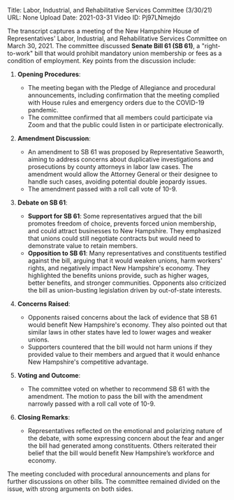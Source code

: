 Title: Labor, Industrial, and Rehabilitative Services Committee (3/30/21)
URL: None
Upload Date: 2021-03-31
Video ID: Pj97LNmejdo

The transcript captures a meeting of the New Hampshire House of Representatives' Labor, Industrial, and Rehabilitative Services Committee on March 30, 2021. The committee discussed **Senate Bill 61 (SB 61)**, a "right-to-work" bill that would prohibit mandatory union membership or fees as a condition of employment. Key points from the discussion include:

1. **Opening Procedures**:
   - The meeting began with the Pledge of Allegiance and procedural announcements, including confirmation that the meeting complied with House rules and emergency orders due to the COVID-19 pandemic.
   - The committee confirmed that all members could participate via Zoom and that the public could listen in or participate electronically.

2. **Amendment Discussion**:
   - An amendment to SB 61 was proposed by Representative Seaworth, aiming to address concerns about duplicative investigations and prosecutions by county attorneys in labor law cases. The amendment would allow the Attorney General or their designee to handle such cases, avoiding potential double jeopardy issues.
   - The amendment passed with a roll call vote of 10-9.

3. **Debate on SB 61**:
   - **Support for SB 61**: Some representatives argued that the bill promotes freedom of choice, prevents forced union membership, and could attract businesses to New Hampshire. They emphasized that unions could still negotiate contracts but would need to demonstrate value to retain members.
   - **Opposition to SB 61**: Many representatives and constituents testified against the bill, arguing that it would weaken unions, harm workers' rights, and negatively impact New Hampshire's economy. They highlighted the benefits unions provide, such as higher wages, better benefits, and stronger communities. Opponents also criticized the bill as union-busting legislation driven by out-of-state interests.

4. **Concerns Raised**:
   - Opponents raised concerns about the lack of evidence that SB 61 would benefit New Hampshire's economy. They also pointed out that similar laws in other states have led to lower wages and weaker unions.
   - Supporters countered that the bill would not harm unions if they provided value to their members and argued that it would enhance New Hampshire's competitive advantage.

5. **Voting and Outcome**:
   - The committee voted on whether to recommend SB 61 with the amendment. The motion to pass the bill with the amendment narrowly passed with a roll call vote of 10-9.

6. **Closing Remarks**:
   - Representatives reflected on the emotional and polarizing nature of the debate, with some expressing concern about the fear and anger the bill had generated among constituents. Others reiterated their belief that the bill would benefit New Hampshire’s workforce and economy.

The meeting concluded with procedural announcements and plans for further discussions on other bills. The committee remained divided on the issue, with strong arguments on both sides.